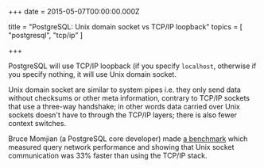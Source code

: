 
+++
date = 2015-05-07T00:00:00.000Z


title = "PostgreSQL: Unix domain socket vs TCP/IP loopback"
topics = [ "postgresql", "tcp/ip" ]

+++

PostgreSQL will use TCP/IP loopback (if you specify `localhost`, otherwise
if you specify nothing, it will use Unix domain socket.

Unix domain socket are similar to system pipes i.e. they only send data
without checksums or other meta information, contrary to TCP/IP sockets
that use a three-way handshake; in other words data carried over Unix
sockets doesn't have to through the TCP/IP layers; there is also fewer
context switches.

Bruce Momjian (a PostgreSQL core developer) made [a benchmark][1] which
measured query network performance and showing that Unix socket
communication was 33% faster than using the TCP/IP stack.

[1]: http://momjian.us/main/blogs/pgblog/2012.html#June_6_2012
